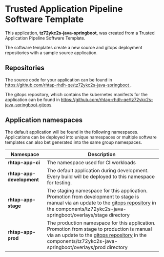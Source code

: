# Trusted Application Pipeline Software Template

This application, **tz72ykc2s-java-springboot**, was created from a Trusted Application Pipeline Software Template.

The software templates create a new source and gitops deployment repositories with a sample source application. 

## Repositories

The source code for your application can be found in [https://github.com/rhtap-rhdh-qe/tz72ykc2s-java-springboot ](https://github.com/rhtap-rhdh-qe/tz72ykc2s-java-springboot ).
 
The gitops repository, which contains the kubernetes manifests for the application can be found in 
[https://github.com/rhtap-rhdh-qe/tz72ykc2s-java-springboot-gitops ](https://github.com/rhtap-rhdh-qe/tz72ykc2s-java-springboot-gitops ) 

## Application namespaces 

The default application will be found in the following namespaces. Applications can be deployed into unique namespaces or multiple software templates can also bet generated into the same group namespaces.  

|  Namespace   |  Description   |  
| -------- | -------- |
| **rhtap-app-ci** | The namespace used for CI workloads |
| **rhtap-app-development** | The default application during development. Every build will be deployed to this namespace for testing. |
| **rhtap-app-stage** | The staging namespace for this application. Promotion from development to stage is manual via an update to the [gitops repository](https://github.com/rhtap-rhdh-qe/tz72ykc2s-java-springboot-gitops ) in the components/tz72ykc2s-java-springboot/overlays/stage directory |
| **rhtap-app-prod** | The production namespace for this application. Promotion from stage to production is manual via an update to the [gitops repository](https://github.com/rhtap-rhdh-qe/tz72ykc2s-java-springboot-gitops ) in the components/tz72ykc2s-java-springboot/overlays/prod directory |